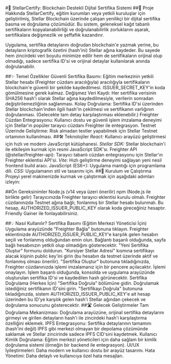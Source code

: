#🚀 StellarCertify: Blockchain Destekli Dijital Sertifika Sistemi
##🌟 Proje Hakkında
StellarCertify, eğitim kurumları veya yetkili kuruluşlar için geliştirilmiş, Stellar Blockchain üzerinde çalışan yenilikçi bir dijital sertifika basma ve doğrulama çözümüdür. Bu sistem, geleneksel kağıt tabanlı sertifikaların kopyalanabilirliği ve doğrulanabilirlik zorluklarını aşarak, sertifikalara değişmezlik ve şeffaflık kazandırır.

Uygulama, sertifika detaylarını doğrudan blockchain'e yazmak yerine, bu detayların kriptografik özetini (hash'ini) Stellar ağına kaydeder. Bu sayede hem zincirdeki veri boyutu minimize edilir hem de sertifikaların orijinal olup olmadığı, sadece sertifika ID'si ve orijinal detaylar kullanılarak anında doğrulanabilir.

##✨ Temel Özellikler
Güvenli Sertifika Basımı: Eğitim merkezinin yetkili Stellar hesabı (Freighter cüzdanı aracılığıyla) aracılığıyla sertifikaların blockchain'e güvenli bir şekilde kaydedilmesi. ISSUER_SECRET_KEY'in koda gömülmesine gerek kalmaz.
Değişmez Veri Kaydı: Her sertifika verisinin SHA256 hash'i olarak Stellar ağına kaydedilmesiyle, verilerin sonradan değiştirilemezliğinin sağlanması.
Kolay Doğrulama: Sertifika ID'si üzerinden Stellar blockchain'inden ilgili hash'in çekilmesi ve sertifikanın varlığının doğrulanması. (Gelecekte tam detay karşılaştırması eklenebilir.)
Freighter Cüzdan Entegrasyonu: Kullanıcı dostu ve güvenli işlem imzalama deneyimi için Stellar'ın popüler tarayıcı cüzdanı Freighter ile entegrasyon.
Testnet Üzerinde Geliştirme: Risk almadan testler yapabilmek için Stellar Testnet ortamının kullanılması.
##🛠️ Teknolojiler
*React:* Kullanıcı arayüzü geliştirmesi için hızlı ve modern JavaScript kütüphanesi.
*Stellar SDK:* Stellar blockchain'i ile etkileşim kurmak için resmi JavaScript SDK'sı.
Freighter API (@stellar/freighter-api): Tarayıcı tabanlı cüzdan entegrasyonu için Stellar'ın Freighter eklentisi API'si.
*Vite:* Hızlı geliştirme deneyimi sağlayan yeni nesil frontend build aracı.
JavaScript (ES6+): Uygulama mantığı için programlama dili.
*CSS:* Uygulamanın stil ve tasarımı için.
##🚀 Kurulum ve Çalıştırma
Projeyi yerel makinenizde kurmak ve çalıştırmak için aşağıdaki adımları izleyin:

##Ön Gereksinimler
Node.js (v14 veya üzeri önerilir)
npm (Node.js ile birlikte gelir)
Tarayıcınızda Freighter tarayıcı eklentisi kurulu olmalı.
Freighter cüzdanınızda Testnet ağına bağlı, fonlanmış bir Stellar hesabı bulunmalı. Bu hesap, AUTHORIZED_ISSUER_PUBLIC_KEY olarak koda gireceğiniz hesaptır. Friendly Gainer ile fonlayabilirsiniz.

##💡 Nasıl Kullanılır?
Sertifika Basımı (Eğitim Merkezi Yöneticisi İçin)
Uygulama arayüzünde "Freighter Bağla" butonuna tıklayın.
Freighter eklentinizde AUTHORIZED_ISSUER_PUBLIC_KEY'e karşılık gelen hesabın seçili ve fonlanmış olduğundan emin olun.
Bağlantı başarılı olduğunda, sayfa bağlı hesabınızın yetkili olup olmadığını gösterecektir.
"Yeni Sertifika Oluştur" formunu doldurun. "Kursiyer Stellar Adresi" kısmına sertifikayı alacak kişinin public key'ini girin (bu hesabın da testnet üzerinde aktif ve fonlanmış olması önerilir).
"Sertifika Oluştur" butonuna tıkladığınızda, Freighter cüzdanınızda işlemi imzalamanız için bir pencere açılacaktır. İşlemi onaylayın.
İşlem başarılı olduğunda, konsolda ve uygulama arayüzünde oluşturulan sertifika ID'si ve kaydedilen hash görünecektir.
Sertifika Doğrulama (Herkes İçin)
"Sertifika Doğrula" bölümüne gidin.
Doğrulamak istediğiniz sertifikanın ID'sini girin.
"Sertifikayı Doğrula" butonuna tıkladığınızda, sistem AUTHORIZED_ISSUER_PUBLIC_KEY'e ait hesap üzerinden bu ID'ye karşılık gelen hash'i Stellar ağından çekecek ve doğrulama sonucunu gösterecektir.
##🛣️ Gelecek Geliştirmeler
Tam Doğrulama Mekanizması: Doğrulama arayüzüne, orijinal sertifika detaylarını girmeyi ve girilen detayların hash'i ile zincirdeki hash'i karşılaştırma özelliğini eklemek.
IPFS Entegrasyonu: Sertifika detaylarının tamamını (hash'ini değil) IPFS gibi merkezi olmayan bir depolama çözümünde saklamak ve Stellar zincirinde sadece IPFS CID'sini kaydetmek.
Kullanıcı Kimlik Doğrulama: Eğitim merkezi yöneticileri için daha sağlam bir kimlik doğrulama sistemi (örneğin bir backend ile entegrasyon).
UI/UX İyileştirmeleri: Daha modern ve kullanıcı dostu bir arayüz tasarımı.
Hata Yönetimi: Daha detaylı ve kullanıcıya özel hata mesajları.